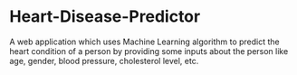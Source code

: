# Heart-Disease-Predictor
A web application which uses Machine Learning algorithm to predict the heart condition of a person by providing some inputs about the person like age, gender, blood pressure, cholesterol level, etc.
